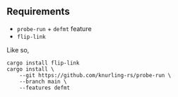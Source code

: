 ## Requirements

* `probe-run` + `defmt` feature
* `flip-link`

Like so,
```
cargo install flip-link
cargo install \
    --git https://github.com/knurling-rs/probe-run \
    --branch main \
    --features defmt
```
